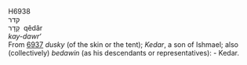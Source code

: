 <body>
  <p>H6938<br>  קדר  <br> קֵדָר  ‎  qêdâr  <br><i>kay-dawr‘ </i><br>From <a href="h6937.htm">6937</a>  <i>dusky</i> (of the skin or the tent); <i>Kedar</i>, a son of Ishmael; also (collectively) <i>bedawin</i> (as his descendants or representatives): - Kedar.<br></p>
 </body>